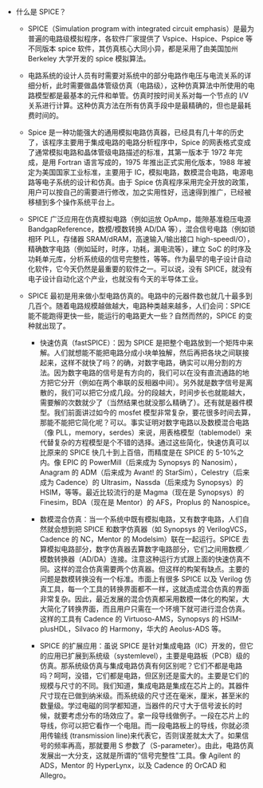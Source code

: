 
-   什么是 SPICE？  

    -   SPICE（Simulation program with integrated circuit emphasis）是最为普遍的电路级模拟程序，各软件厂家提供了 Vspice、Hspice、Pspice 等不同版本 spice 软件，其仿真核心大同小异，都是采用了由美国加州 Berkeley 大学开发的 spice 模拟算法。  

    -   电路系统的设计人员有时需要对系统中的部分电路作电压与电流关系的详细分析，此时需要做晶体管级仿真（电路级），这种仿真算法中所使用的电路模型都是最基本的元件和单管。仿真时按时间关系对每一个节点的 I/V 关系进行计算。这种仿真方法在所有仿真手段中是最精确的，但也是最耗费时间的。  

    -   Spice 是一种功能强大的通用模拟电路仿真器，已经具有几十年的历史了，该程序主要用于集成电路的电路分析程序中，Spice 的网表格式变成了通常模拟电路和晶体管级电路描述的标准，其第一版本于 1972 年完成，是用 Fortran 语言写成的，1975 年推出正式实用化版本，1988 年被定为美国国家工业标准，主要用于 IC，模拟电路，数模混合电路，电源电路等电子系统的设计和仿真。由于 Spice 仿真程序采用完全开放的政策，用户可以按自己的需要进行修改，加之实用性好，迅速得到推广，已经被移植到多个操作系统平台上。  

    -   SPICE 广泛应用在仿真模拟电路（例如运放 OpAmp，能隙基准稳压电源 BandgapReference，数模/模数转换 AD/DA 等），混合信号电路（例如锁相环 PLL，存储器 SRAM/dRAM，高速输入/输出接口 high-speedI/O），精确数字电路（例如延时，时序，功耗，漏电流等），建立 SoC 的时序及功耗单元库，分析系统级的信号完整性，等等。作为最早的电子设计自动化软件，它今天仍然是最重要的软件之一。可以说，没有 SPICE，就没有电子设计自动化这个产业，也就没有今天的半导体工业。  

    -   SPICE 最初是用来做小型电路仿真的。电路中的元器件数也就几十最多到几百个。随着电路规模越做越大，电路种类越来越多，人们会问：SPICE 能不能跑得更快一些，能运行的电路更大一些？自然而然的，SPICE 的变种就出现了。  

        -   快速仿真（fastSPICE）：因为 SPICE 是把整个电路放到一个矩阵中来解。人们就想能不能把电路分成小块单独解，然后再把各块之间联接起来，这样不就快了吗？的确，对数字电路，确实可以用分割的方法。因为数字电路的信号是有方向的，我们可以在没有直流通路的地方把它分开（例如在两个串联的反相器中间）。另外就是数字信号是离散的，我们可以把它分成几段。分的段越大，时间步长也就能越大，需要解的次数就少了（当然结果也就没那么精确了）。还有就是器件模型。我们前面讲过如今的 mosfet 模型非常复杂，要花很多时间去算，那能不能把它简化呢？可以。事实证明对数字电路以及数模混合电路（像 PLL，memory，serdes）来说，用表格模型（tablemodel）来代替复杂的方程模型是个不错的选择。通过这些简化，快速仿真可以比原来的 SPICE 快几十到上百倍，而精度是在 SPICE 的 5-10%之内。像 EPIC 的 PowerMill（后来成为 Synopsys 的 Nanosim），Anagram 的 ADM（后来成为 Avant! 的 StarSim），Celestry（后来成为 Cadence）的 Ultrasim，Nassda（后来成为 Synopsys）的 HSIM，等等。最近比较流行的是 Magma（现在是 Synopsys）的 Finesim，BDA（现在是 Mentor）的 AFS，Proplus 的 Nanospice。  

        -   数模混合仿真：当一个系统中既有模拟电路，又有数字电路，人们自然就会想到把 SPICE 和数字仿真器（如 Synopsys 的 VerilogVCS，Cadence 的 NC，Mentor 的 Modelsim）联在一起运行。SPICE 去算模拟电路部分，数字仿真器去算数字电路部分，它们之间用数模／模数转换器（AD/DA）连接。注意这种运行方式跟上面的快速仿真不同。这样的混合仿真需要两个仿真器。但这样的构架有缺点。主要的问题是数模转换没有一个标准。市面上有很多 SPICE 以及 Verilog 仿真工具，每一个工具的转换界面都不一样，这就造成混合仿真的界面非常复杂。因此，最近发展的混合仿真都采用数模一体化的构架，大大简化了转换界面，而且用户只需在一个环境下就可进行混合仿真。这样的工具有 Cadence 的 Virtuoso-AMS，Synopsys 的 HSIM-plusHDL，Silvaco 的 Harmony，华大的 Aeolus-ADS 等。  

        -   SPICE 的扩展应用：虽说 SPICE 是针对集成电路（IC）开发的，但它的应用已扩展到系统级（systemlevel），主要是电路板（PCB）级的仿真。那系统级仿真与集成电路仿真有何区别呢？它们不都是电路吗？呵呵，没错，它们都是电路，但区别还是蛮大的。主要是它们的规模与尺寸的不同。我们知道，集成电路是集成在芯片上的。其器件尺寸现在已做到纳米级。而系统级的尺寸还在毫米，厘米，甚至米的数量级。学过电磁的同学都知道，当器件的尺寸大于信号波长的时候，就要考虑分布的场效应了。拿一段导线做例子。一段在芯片上的导线，你可以把它看作一个电阻。而一段电路板上的导线，你就必须用传输线 (transmission line)来代表它，否则误差就太大了。如果信号的频率再高，那就要用 S 参数了（S-parameter）。由此，电路仿真发展出一大分支，这就是所谓的“信号完整性”工具。像 Agilent 的 ADS，Mentor 的 HyperLynx，以及 Cadence 的 OrCAD 和 Allegro。  
